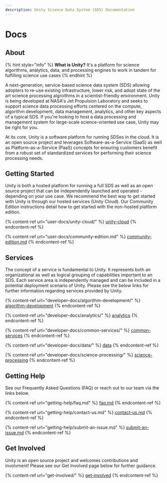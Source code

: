 ```yaml
---
description: Unity Science Data System (SDS) Documentation
---
```


# Docs

## About

{% hint style="info" %}
**What is Unity?** It's a platform for science algorithms, analytics, data, and processing engines to work in tandem for fulfilling science use cases
{% endhint %}

A next-generation, service-based science data system (SDS) allowing adopters to re-use existing infrastructure, lower risk, and adopt state of the art science processing algroithms in a scientist-friendly environment. Unity is being developed at NASA's Jet Propulsion Laboratory and seeks to support science data processing efforts centered on the compute, algorithm development, data management, analytics, and other key aspects of a typical SDS. If you're looking to host a data processing and management system for large-scale science-oriented use case, Unity may be right for you.

At its core, Unity is a software platform for running SDSes in the cloud. It is an open source project and leverages Software-as-a-Service (SaaS) as well as Platform-as-a-Service (PaaS) concepts for ensuring customers benefit from a robust set of standardized services for performing their science  processing needs.&#x20;

## Getting Started

Unity is both a hosted platform for running a full SDS as well as an open source project that can be independently launched and operated - depending on your use case. We recommend the best way to get started with Unity is through our hosted services (Unity Cloud). Our Community Edition instructions detail how to get started with the non-hosted platform edition.

{% content-ref url="user-docs/unity-cloud/" %}
[unity-cloud](user-docs/unity-cloud/)
{% endcontent-ref %}

{% content-ref url="user-docs/community-edition.md" %}
[community-edition.md](user-docs/community-edition.md)
{% endcontent-ref %}

## Services

The concept of a service is fundamental to Unity. It represents both an organizational as well as logical grouping of capabilities important to an SDS. Each service area is independently managed and can be included in a potential deployment scenario of Unity. Please see the below links for further information regarding services provided by Unity.&#x20;

{% content-ref url="developer-docs/algorithm-development/" %}
[algorithm-development](developer-docs/algorithm-development/)
{% endcontent-ref %}

{% content-ref url="developer-docs/analytics/" %}
[analytics](developer-docs/analytics/)
{% endcontent-ref %}

{% content-ref url="developer-docs/common-services/" %}
[common-services](developer-docs/common-services/)
{% endcontent-ref %}

{% content-ref url="developer-docs/data/" %}
[data](developer-docs/data/)
{% endcontent-ref %}

{% content-ref url="developer-docs/science-processing/" %}
[science-processing](developer-docs/science-processing/)
{% endcontent-ref %}

## Getting Help

See our Frequently Asked Questions (FAQ) or reach out to our team via the links below.&#x20;

{% content-ref url="getting-help/faq.md" %}
[faq.md](getting-help/faq.md)
{% endcontent-ref %}

{% content-ref url="getting-help/contact-us.md" %}
[contact-us.md](getting-help/contact-us.md)
{% endcontent-ref %}

{% content-ref url="getting-help/submit-an-issue.md" %}
[submit-an-issue.md](getting-help/submit-an-issue.md)
{% endcontent-ref %}

## Get Involved

Unity is an open source project and welcomes contributions and involvment! Please see our Get Involved page below for further guidance.&#x20;

{% content-ref url="get-involved/" %}
[get-involved](get-involved/)
{% endcontent-ref %}
